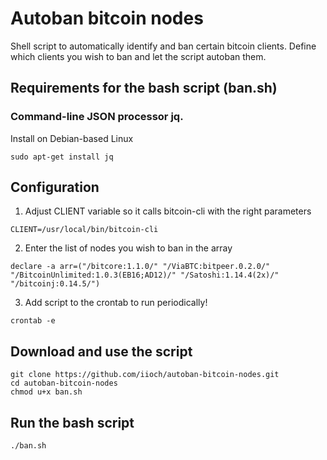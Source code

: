 # Autoban bitcoin nodes
Shell script to automatically identify and ban certain bitcoin clients.
Define which clients you wish to ban and let the script autoban them.

## Requirements for the bash script (ban.sh)

### Command-line JSON processor jq.

Install on Debian-based Linux
```` 
sudo apt-get install jq
```` 

## Configuration

1. Adjust CLIENT variable so it calls bitcoin-cli with the right parameters

```` 
CLIENT=/usr/local/bin/bitcoin-cli
````

2. Enter the list of nodes you wish to ban in the array

```` 
declare -a arr=("/bitcore:1.1.0/" "/ViaBTC:bitpeer.0.2.0/" "/BitcoinUnlimited:1.0.3(EB16;AD12)/" "/Satoshi:1.14.4(2x)/" "/bitcoinj:0.14.5/")

````

3. Add script to the crontab to run periodically!

```` 
crontab -e
````

## Download and use the script
````
git clone https://github.com/iioch/autoban-bitcoin-nodes.git
cd autoban-bitcoin-nodes
chmod u+x ban.sh
````

## Run the bash script
```` 
./ban.sh
````
